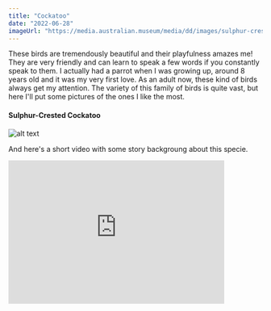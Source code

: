 ```yaml
---
title: "Cockatoo"
date: "2022-06-28"
imageUrl: "https://media.australian.museum/media/dd/images/sulphur-crested_cockatoo.81ff5dc.width-1200.1e450b9.jpg"
---
```


These birds are tremendously beautiful and their playfulness amazes me! They are very friendly and can learn to speak a few words if you constantly speak to them. I actually had a parrot when I was growing up, around 8 years old and it was my very first love. As an adult now, these kind of birds always get my attention. The variety of this family of birds is quite vast, but here I'll put some pictures of the ones I like the most. 

#### Sulphur-Crested Cockatoo

   ![alt text](https://www.worldlifeexpectancy.com/images/a/w/b/cacatua-galerita/cacatua-galerita.jpg "Sulphur-Crested Cockatoo")

And here's a short video with some story backgroung about this specie. 

<div style="position: relative; padding-bottom: 56.25%; /* 16:9 */ height: 0;">
   <iframe style="position: absolute; top: 0;left: 0; width: 85%; height: 100%;" src="https://www.youtube.com/embed/nbmzE3flflY" title="YouTube video player" frameborder="0" allow="accelerometer; autoplay; clipboard-write; encrypted-media; gyroscope; picture-in-picture" allowfullscreen></iframe>
</div>


